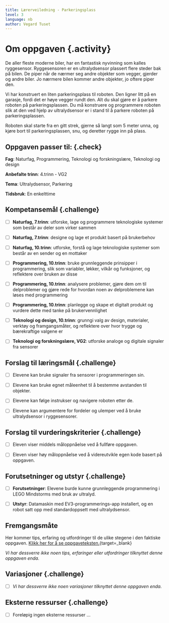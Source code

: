 ```yaml
---
title: Lærerveiledning - Parkeringsplass
level: 3
language: nb
author: Vegard Tuset
---
```


# Om oppgaven {.activity}

De aller fleste moderne biler, har en fantastisk nyvinning som kalles
ryggesensor. Ryggesensoren er en ultralydsensor plassert flere steder bak på
bilen. De piper når de nærmer seg andre objekter som vegger, gjerder og andre
biler. Jo nærmere bilen kommer andre objekter, jo oftere piper den.

Vi har konstruert en liten parkeringsplass til roboten. Den ligner litt på en
garasje, fordi det er høye vegger rundt den. Alt du skal gjøre er å parkere
roboten på parkeringsplassen. Du må konstruere og programmere roboten slik at
den ved hjelp av ultralydsensor er i stand til å parkere roboten på
parkeringsplassen.

Roboten skal starte fra en gitt strek, gjerne så langt som 5 meter unna, og
kjøre bort til parkeringsplassen, snu, og deretter rygge inn på plass.

## Oppgaven passer til: {.check}

 __Fag__: Naturfag, Programmering, Teknologi og forskningslære, Teknologi og
          design

__Anbefalte trinn__: 4.trinn - VG2

__Tema__: Ultralydsensor, Parkering

__Tidsbruk__: En enkelttime

## Kompetansemål {.challenge}

- [ ] __Naturfag, 7.trinn__: utforske, lage og programmere teknologiske
      systemer som består av deler som virker sammen

- [ ] __Naturfag, 7.trinn__: designe og lage et produkt basert på brukerbehov

- [ ] __Naturfag, 10.trinn__: utforske, forstå og lage teknologiske systemer
      som består av en sender og en mottaker

- [ ] __Programmering, 10.trinn__: bruke grunnleggende prinsipper i
      programmering, slik som variabler, løkker, vilkår og funksjoner, og
      reflektere over bruken av disse

- [ ] __Programmering, 10.trinn__: analysere problemer, gjøre dem om til
      delproblemer og gjøre rede for hvordan noen av delproblemene kan løses med
       programmering

- [ ] __Programmering, 10.trinn__: planlegge og skape et digitalt produkt og
      vurdere dette med tanke på brukervennlighet

- [ ] __Teknologi og design, 10.trinn__: grunngi valg av design, materialer,
      verktøy og framgangsmåter, og reflektere over hvor trygge og bærekraftige
      valgene er

- [ ] __Teknologi og forskningslære, VG2__: utforske analoge og digitale
      signaler fra sensorer

## Forslag til læringsmål {.challenge}

- [ ] Elevene kan bruke signaler fra sensorer i programmeringen sin.

- [ ] Elevene kan bruke egnet måleenhet til å bestemme avstanden til objekter.

- [ ] Elevene kan følge instrukser og navigere roboten etter de.

- [ ] Elevene kan argumentere for fordeler og ulemper ved å bruke ultralydsensor
      i ryggesensorer.

## Forslag til vurderingskriterier {.challenge}

- [ ] Eleven viser middels måloppnåelse ved å fullføre oppgaven.

- [ ] Eleven viser høy måloppnåelse ved å videreutvikle egen kode basert på
      oppgaven.

## Forutsetninger og utstyr {.challenge}

- [ ] __Forutsetninger__: Elevene burde kunne grunnleggende programmering i LEGO
      Mindstorms med bruk av ultralyd.

- [ ] __Utstyr__: Datamaskin med EV3-programmerings-app installert, og en robot
      satt opp med standardoppsett med ultralydsensor.

## Fremgangsmåte

Her kommer tips, erfaring og utfordringer til de ulike stegene i den faktiske
oppgaven.
[Klikk her for å se oppgaveteksten.](../lyd_4parkeringsplass/4parkeringsplass_nb.html){target=_blank}

_Vi har dessverre ikke noen tips, erfaringer eller utfordringer tilknyttet denne
oppgaven enda._

## Variasjoner {.challenge}

- [ ]  _Vi har dessverre ikke noen variasjoner tilknyttet denne oppgaven enda._

## Eksterne ressurser {.challenge}

- [ ] Foreløpig ingen eksterne ressurser ...
